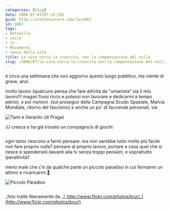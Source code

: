 ```yaml
---
categories: [blog]
date: 2008-07-01T07:15:59Z
guid: http://stefanocecere.com/?p=1067
id: 1067
tags:
- Antonella
- cecio
- JJ
- Movimento
- senso della vita
title: La vita cerca la crescita, non la compensazione del nulla
slug: /2008/07/la-vita-cerca-la-crescita-non-la-compensazione-del-nulla/
---
```


è circa una settimana che non aggiorno questo luogo pubblico, ma niente di grave, anzi.

molto lavoro (qualcuno pensa che fare attività da "umanista" sia il mio lavoro!!! magari fossi ricco e potessi non lavorare e dedicarmi a tempo pieno), e poi riunioni  (sul proseguo della Campagna Scudo Spaziale, Marcia Mondiale, ritorno del fascismo) e anche un po' di faccende personali, via

<img class="aligncenter" src="http://farm4.static.flickr.com/3098/2630618740_91534521dc.jpg" alt="" /><img class="aligncenter" src="http://farm4.static.flickr.com/3102/2629800239_7a5ace29e8.jpg" alt="Tami e Gerardo (di Praga)" />

JJ cresce e ha già trovato un compagno/a di giochi:

<img class="aligncenter" src="http://farm4.static.flickr.com/3277/2629800795_6f0c6ab453.jpg" alt="" />

ogni tanto riescono a farmi pensare: ma non sarebbe tutto molto più facile non fare proprio nulla? pensare al proprio lavoro, portare a casa quel che si riesce e spenderseli davanti alla tv senza troppi pensieri, e soprattutto iperattività?

meno male che c'è da qualche parte un piccolo paradiso in cui fermarmi un attimo e ricaricarmi 🙂

<img class="aligncenter" src="http://farm4.static.flickr.com/3038/2630618202_c8a4d0eee7.jpg" alt="Piccolo Paradiso" /><img class="aligncenter" src="http://farm4.static.flickr.com/3126/2629799579_6e6ef526ff.jpg" alt="" />

<img class="aligncenter" src="http://farm4.static.flickr.com/3034/2629798931_d00daa323c.jpg" alt="" />

_foto tratte liberamente da _[_http://www.flickr.com/photos/krur/_](http://www.flickr.com/photos/krur/)

 
